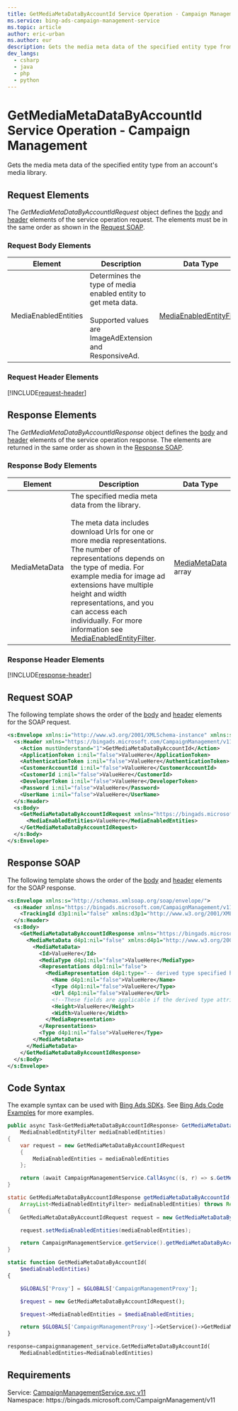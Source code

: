 ```yaml
---
title: GetMediaMetaDataByAccountId Service Operation - Campaign Management
ms.service: bing-ads-campaign-management-service
ms.topic: article
author: eric-urban
ms.author: eur
description: Gets the media meta data of the specified entity type from an account's media library.
dev_langs: 
  - csharp
  - java
  - php
  - python
---
```

# GetMediaMetaDataByAccountId Service Operation - Campaign Management
Gets the media meta data of the specified entity type from an account's media library.

## <a name="request"></a>Request Elements
The *GetMediaMetaDataByAccountIdRequest* object defines the [body](#request-body) and [header](#request-header) elements of the service operation request. The elements must be in the same order as shown in the [Request SOAP](#request-soap). 

### <a name="request-body"></a>Request Body Elements


|Element|Description|Data Type|
|-----------|---------------|-------------|
|<a name="mediaenabledentities"></a>MediaEnabledEntities|Determines the type of media enabled entity to get meta data.<br /><br />Supported values are ImageAdExtension and ResponsiveAd.|[MediaEnabledEntityFilter](mediaenabledentityfilter.md)|

### <a name="request-header"></a>Request Header Elements
[!INCLUDE[request-header](./includes/request-header.md)]

## <a name="response"></a>Response Elements
The *GetMediaMetaDataByAccountIdResponse* object defines the [body](#response-body) and [header](#response-header) elements of the service operation response. The elements are returned in the same order as shown in the [Response SOAP](#response-soap).

### <a name="response-body"></a>Response Body Elements


|Element|Description|Data Type|
|-----------|---------------|-------------|
|<a name="mediametadata"></a>MediaMetaData|The specified media meta data from the library.<br /><br />The meta data includes download Urls for one or more media representations. The number of representations depends on the type of media. For example media for image ad extensions  have multiple height and width representations, and you can access each individually. For more information see [MediaEnabledEntityFilter](mediaenabledentityfilter.md).|[MediaMetaData](mediametadata.md) array|

### <a name="response-header"></a>Response Header Elements
[!INCLUDE[response-header](./includes/response-header.md)]

## <a name="request-soap"></a>Request SOAP
The following template shows the order of the [body](#request-body) and [header](#request-header) elements for the SOAP request.

```xml
<s:Envelope xmlns:i="http://www.w3.org/2001/XMLSchema-instance" xmlns:s="http://schemas.xmlsoap.org/soap/envelope/">
  <s:Header xmlns="https://bingads.microsoft.com/CampaignManagement/v11">
    <Action mustUnderstand="1">GetMediaMetaDataByAccountId</Action>
    <ApplicationToken i:nil="false">ValueHere</ApplicationToken>
    <AuthenticationToken i:nil="false">ValueHere</AuthenticationToken>
    <CustomerAccountId i:nil="false">ValueHere</CustomerAccountId>
    <CustomerId i:nil="false">ValueHere</CustomerId>
    <DeveloperToken i:nil="false">ValueHere</DeveloperToken>
    <Password i:nil="false">ValueHere</Password>
    <UserName i:nil="false">ValueHere</UserName>
  </s:Header>
  <s:Body>
    <GetMediaMetaDataByAccountIdRequest xmlns="https://bingads.microsoft.com/CampaignManagement/v11">
      <MediaEnabledEntities>ValueHere</MediaEnabledEntities>
    </GetMediaMetaDataByAccountIdRequest>
  </s:Body>
</s:Envelope>
```

## <a name="response-soap"></a>Response SOAP
The following template shows the order of the [body](#response-body) and [header](#response-header) elements for the SOAP response.

```xml
<s:Envelope xmlns:s="http://schemas.xmlsoap.org/soap/envelope/">
  <s:Header xmlns="https://bingads.microsoft.com/CampaignManagement/v11">
    <TrackingId d3p1:nil="false" xmlns:d3p1="http://www.w3.org/2001/XMLSchema-instance">ValueHere</TrackingId>
  </s:Header>
  <s:Body>
    <GetMediaMetaDataByAccountIdResponse xmlns="https://bingads.microsoft.com/CampaignManagement/v11">
      <MediaMetaData d4p1:nil="false" xmlns:d4p1="http://www.w3.org/2001/XMLSchema-instance">
        <MediaMetaData>
          <Id>ValueHere</Id>
          <MediaType d4p1:nil="false">ValueHere</MediaType>
          <Representations d4p1:nil="false">
            <MediaRepresentation d4p1:type="-- derived type specified here with the appropriate prefix --">
              <Name d4p1:nil="false">ValueHere</Name>
              <Type d4p1:nil="false">ValueHere</Type>
              <Url d4p1:nil="false">ValueHere</Url>
              <!--These fields are applicable if the derived type attribute is set to ImageMediaRepresentation-->
              <Height>ValueHere</Height>
              <Width>ValueHere</Width>
            </MediaRepresentation>
          </Representations>
          <Type d4p1:nil="false">ValueHere</Type>
        </MediaMetaData>
      </MediaMetaData>
    </GetMediaMetaDataByAccountIdResponse>
  </s:Body>
</s:Envelope>
```

## <a name="example"></a>Code Syntax
The example syntax can be used with [Bing Ads SDKs](../guides/client-libraries.md). See [Bing Ads Code Examples](../guides/code-examples.md) for more examples.
```csharp
public async Task<GetMediaMetaDataByAccountIdResponse> GetMediaMetaDataByAccountIdAsync(
    MediaEnabledEntityFilter mediaEnabledEntities)
{
    var request = new GetMediaMetaDataByAccountIdRequest
    {
        MediaEnabledEntities = mediaEnabledEntities
    };

    return (await CampaignManagementService.CallAsync((s, r) => s.GetMediaMetaDataByAccountIdAsync(r), request));
}
```
```java
static GetMediaMetaDataByAccountIdResponse getMediaMetaDataByAccountId(
    ArrayList<MediaEnabledEntityFilter> mediaEnabledEntities) throws RemoteException, Exception
{
    GetMediaMetaDataByAccountIdRequest request = new GetMediaMetaDataByAccountIdRequest();

    request.setMediaEnabledEntities(mediaEnabledEntities);

    return CampaignManagementService.getService().getMediaMetaDataByAccountId(request);
}
```
```php
static function GetMediaMetaDataByAccountId(
    $mediaEnabledEntities)
{

    $GLOBALS['Proxy'] = $GLOBALS['CampaignManagementProxy'];

    $request = new GetMediaMetaDataByAccountIdRequest();

    $request->MediaEnabledEntities = $mediaEnabledEntities;

    return $GLOBALS['CampaignManagementProxy']->GetService()->GetMediaMetaDataByAccountId($request);
}
```
```python
response=campaignmanagement_service.GetMediaMetaDataByAccountId(
    MediaEnabledEntities=MediaEnabledEntities)
```

## Requirements
Service: [CampaignManagementService.svc v11](https://campaign.api.bingads.microsoft.com/Api/Advertiser/CampaignManagement/v11/CampaignManagementService.svc)  
Namespace: https\://bingads.microsoft.com/CampaignManagement/v11  

